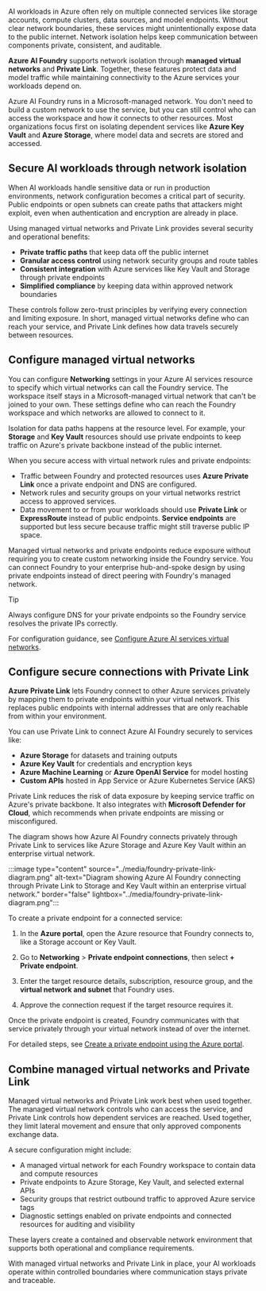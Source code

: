 AI workloads in Azure often rely on multiple connected services like storage accounts, compute clusters, data sources, and model endpoints. Without clear network boundaries, these services might unintentionally expose data to the public internet. Network isolation helps keep communication between components private, consistent, and auditable.

**Azure AI Foundry** supports network isolation through **managed virtual networks** and **Private Link**. Together, these features protect data and model traffic while maintaining connectivity to the Azure services your workloads depend on.

Azure AI Foundry runs in a Microsoft-managed network. You don't need to build a custom network to use the service, but you can still control who can access the workspace and how it connects to other resources. Most organizations focus first on isolating dependent services like **Azure Key Vault** and **Azure Storage**, where model data and secrets are stored and accessed.

## Secure AI workloads through network isolation

When AI workloads handle sensitive data or run in production environments, network configuration becomes a critical part of security. Public endpoints or open subnets can create paths that attackers might exploit, even when authentication and encryption are already in place.

Using managed virtual networks and Private Link provides several security and operational benefits:

- **Private traffic paths** that keep data off the public internet
- **Granular access control** using network security groups and route tables
- **Consistent integration** with Azure services like Key Vault and Storage through private endpoints
- **Simplified compliance** by keeping data within approved network boundaries

These controls follow zero-trust principles by verifying every connection and limiting exposure.
In short, managed virtual networks define who can reach your service, and Private Link defines how data travels securely between resources.

## Configure managed virtual networks

You can configure **Networking** settings in your Azure AI services resource to specify which virtual networks can call the Foundry service. The workspace itself stays in a Microsoft-managed virtual network that can't be joined to your own. These settings define who can reach the Foundry workspace and which networks are allowed to connect to it.

Isolation for data paths happens at the resource level. For example, your **Storage** and **Key Vault** resources should use private endpoints to keep traffic on Azure's private backbone instead of the public internet.

When you secure access with virtual network rules and private endpoints:

- Traffic between Foundry and protected resources uses **Azure Private Link** once a private endpoint and DNS are configured.
- Network rules and security groups on your virtual networks restrict access to approved services.
- Data movement to or from your workloads should use **Private Link** or **ExpressRoute** instead of public endpoints. **Service endpoints** are supported but less secure because traffic might still traverse public IP space.

Managed virtual networks and private endpoints reduce exposure without requiring you to create custom networking inside the Foundry service. You can connect Foundry to your enterprise hub-and-spoke design by using private endpoints instead of direct peering with Foundry's managed network.

> [!TIP]
> Always configure DNS for your private endpoints so the Foundry service resolves the private IPs correctly.

For configuration guidance, see [Configure Azure AI services virtual networks](/azure/ai-services/cognitive-services-virtual-networks).

## Configure secure connections with Private Link

**Azure Private Link** lets Foundry connect to other Azure services privately by mapping them to private endpoints within your virtual network. This replaces public endpoints with internal addresses that are only reachable from within your environment.

You can use Private Link to connect Azure AI Foundry securely to services like:

- **Azure Storage** for datasets and training outputs
- **Azure Key Vault** for credentials and encryption keys
- **Azure Machine Learning** or **Azure OpenAI Service** for model hosting
- **Custom APIs** hosted in App Service or Azure Kubernetes Service (AKS)

Private Link reduces the risk of data exposure by keeping service traffic on Azure's private backbone. It also integrates with **Microsoft Defender for Cloud**, which recommends when private endpoints are missing or misconfigured.

The diagram shows how Azure AI Foundry connects privately through Private Link to services like Azure Storage and Azure Key Vault within an enterprise virtual network.

:::image type="content" source="../media/foundry-private-link-diagram.png" alt-text="Diagram showing Azure AI Foundry connecting through Private Link to Storage and Key Vault within an enterprise virtual network." border="false" lightbox="../media/foundry-private-link-diagram.png":::

To create a private endpoint for a connected service:

1. In the **Azure portal**, open the Azure resource that Foundry connects to, like a Storage account or Key Vault.

1. Go to **Networking** > **Private endpoint connections**, then select **+ Private endpoint**.

1. Enter the target resource details, subscription, resource group, and the **virtual network and subnet** that Foundry uses.

1. Approve the connection request if the target resource requires it.

Once the private endpoint is created, Foundry communicates with that service privately through your virtual network instead of over the internet.

For detailed steps, see [Create a private endpoint using the Azure portal](/azure/private-link/create-private-endpoint-portal?azure-portal=true).

## Combine managed virtual networks and Private Link

Managed virtual networks and Private Link work best when used together. The managed virtual network controls who can access the service, and Private Link controls how dependent services are reached. Used together, they limit lateral movement and ensure that only approved components exchange data.

A secure configuration might include:

- A managed virtual network for each Foundry workspace to contain data and compute resources
- Private endpoints to Azure Storage, Key Vault, and selected external APIs
- Security groups that restrict outbound traffic to approved Azure service tags
- Diagnostic settings enabled on private endpoints and connected resources for auditing and visibility

These layers create a contained and observable network environment that supports both operational and compliance requirements.

With managed virtual networks and Private Link in place, your AI workloads operate within controlled boundaries where communication stays private and traceable.
